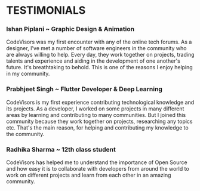 # TESTIMONIALS

### Ishan Piplani ~ Graphic Design & Animation
CodeVisors was my first encounter with any of the online tech forums. As a designer, I've met a number of software engineers in the community who are always willing to help. Every day, they work together on projects, trading talents and experience and aiding in the development of one another's future. It's breathtaking to behold. This is one of the reasons I enjoy helping in my community.


### Prabhjeet Singh ~ Flutter Developer & Deep Learning
CodeVisors is my first experience contributing technological knowledge and its projects. As a developer, I worked on some projects in many different areas by learning and contributing to many communities. But I joined this community because they work together on projects, researching any topics etc. That's the main reason, for helping and contributing my knowledge to the community.



### Radhika Sharma ~ 12th class student
CodeVisors has helped me to understand the importance of Open Source and how easy it is to collaborate with developers from around the world to work on different projects and learn from each other in an amazing community.
